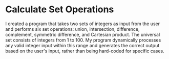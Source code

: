 # Calculate Set Operations

I created a program that takes two sets of integers as input from the user and performs six set operations: union, intersection, difference, complement, symmetric difference, and Cartesian product. The universal set consists of integers from 1 to 100. My program dynamically processes any valid integer input within this range and generates the correct output based on the user's input, rather than being hard-coded for specific cases.
